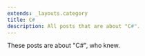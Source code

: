 ```yaml
---
extends: _layouts.category
title: C#
description: All posts that are about "C#".
---
```

          
These posts are about "C#", who knew.
          